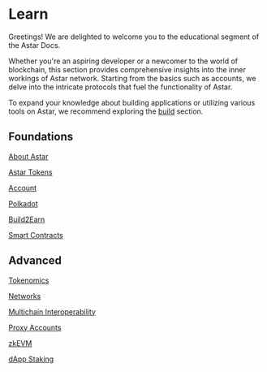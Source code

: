 # Learn
Greetings! We are delighted to welcome you to the educational segment of the Astar Docs.

Whether you're an aspiring developer or a newcomer to the world of blockchain, this section provides comprehensive insights into the inner workings of Astar network. Starting from the basics such as accounts, we delve into the intricate protocols that fuel the functionality of Astar.

To expand your knowledge about building applications or utilizing various tools on Astar, we recommend exploring the [build](/docs/build) section. 

## Foundations
[About Astar](/docs/learn/astar)

[Astar Tokens](docs/learn/astar-tokens)

[Account](/docs/learn/Accounts)

[Polkadot](/docs/learn/polkadot_relay)

[Build2Earn](/docs/learn/build2earn)

[Smart Contracts](/docs/learn/smart-contracts)

## Advanced 
[Tokenomics](/docs/learn/tokenomics/)

[Networks](/docs/learn/networks)

[Multichain Interoperability](/docs/learn/interoperability/xcm)

[Proxy Accounts](/docs/learn/Proxies.md)

[zkEVM](/docs/learn/zkEVM)

[dApp Staking](/docs/learn/dapp-staking.md)
